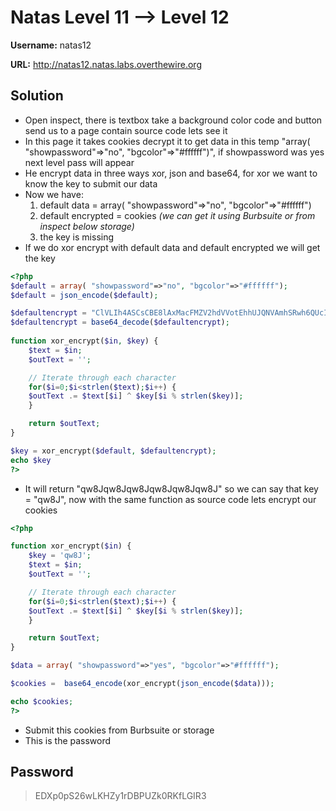 # Natas Level 11 --> Level 12

**Username:** natas12

**URL:**      http://natas12.natas.labs.overthewire.org

## Solution
* Open inspect, there is textbox take a background color code and button send us to a page contain source code lets see it
* In this page it takes cookies decrypt it to get data in this temp "array( "showpassword"=>"no", "bgcolor"=>"#ffffff")", if showpassword was yes next level pass will appear
* He encrypt data in three ways xor, json and base64, for xor we want to know the key to submit our data
* Now we have:
  1. default data = array( "showpassword"=>"no", "bgcolor"=>"#ffffff")
  2. default encrypted = cookies *(we can get it using Burbsuite or from inspect below storage)*
  3. the key is missing 
* If we do xor encrypt with default data and default encrypted we will get the key 
```php
<?php
$default = array( "showpassword"=>"no", "bgcolor"=>"#ffffff");
$default = json_encode($default);

$defaultencrypt = "ClVLIh4ASCsCBE8lAxMacFMZV2hdVVotEhhUJQNVAmhSRwh6QUcIaAw%3D";
$defaultencrypt = base64_decode($defaultencrypt);
 
function xor_encrypt($in, $key) {
    $text = $in;
    $outText = '';

    // Iterate through each character
    for($i=0;$i<strlen($text);$i++) {
    $outText .= $text[$i] ^ $key[$i % strlen($key)];
    }

    return $outText;
}

$key = xor_encrypt($default, $defaultencrypt);
echo $key
?>
```
* It will return "qw8Jqw8Jqw8Jqw8Jqw8Jqw8J" so we can say that key = "qw8J", now with the same function as source code lets encrypt our cookies
```php
<?php

function xor_encrypt($in) {
    $key = 'qw8J';
    $text = $in;
    $outText = '';

    // Iterate through each character
    for($i=0;$i<strlen($text);$i++) {
    $outText .= $text[$i] ^ $key[$i % strlen($key)];
    }

    return $outText;
}

$data = array( "showpassword"=>"yes", "bgcolor"=>"#ffffff");

$cookies =  base64_encode(xor_encrypt(json_encode($data)));

echo $cookies;
?>
```
* Submit this cookies from Burbsuite or storage
* This is the password


## Password
> EDXp0pS26wLKHZy1rDBPUZk0RKfLGIR3  

